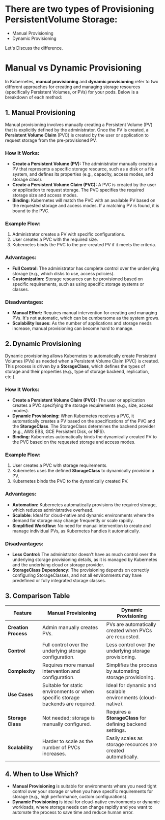 # There are two types of Provisioning PersistentVolume Storage:
- Manual Provisioning
- Dynamic Provisioning

Let's Discuss the difference. 

# Manual vs Dynamic Provisioning

In Kubernetes, **manual provisioning** and **dynamic provisioning** refer to two different approaches for creating and managing storage resources (specifically Persistent Volumes, or PVs) for your pods. Below is a breakdown of each method:

## 1. Manual Provisioning

Manual provisioning involves manually creating a Persistent Volume (PV) that is explicitly defined by the administrator. Once the PV is created, a **Persistent Volume Claim** (PVC) is created by the user or application to request storage from the pre-provisioned PV.

### How It Works:
- **Create a Persistent Volume (PV):** The administrator manually creates a PV that represents a specific storage resource, such as a disk or a file system, and defines its properties (e.g., capacity, access modes, and storage class).
- **Create a Persistent Volume Claim (PVC):** A PVC is created by the user or application to request storage. The PVC specifies the required storage size and access modes.
- **Binding:** Kubernetes will match the PVC with an available PV based on the requested storage and access modes. If a matching PV is found, it is bound to the PVC.

### Example Flow:
1. Administrator creates a PV with specific configurations.
2. User creates a PVC with the required size.
3. Kubernetes binds the PVC to the pre-created PV if it meets the criteria.

### Advantages:
- **Full Control:** The administrator has complete control over the underlying storage (e.g., which disks to use, access policies).
- **Customization:** Storage resources can be provisioned based on specific requirements, such as using specific storage systems or classes.

### Disadvantages:
- **Manual Effort:** Requires manual intervention for creating and managing PVs. It's not automatic, which can be cumbersome as the system grows.
- **Scalability Issues:** As the number of applications and storage needs increase, manual provisioning can become hard to manage.

## 2. Dynamic Provisioning

Dynamic provisioning allows Kubernetes to automatically create Persistent Volumes (PVs) as needed when a Persistent Volume Claim (PVC) is created. This process is driven by a **StorageClass**, which defines the types of storage and their properties (e.g., type of storage backend, replication, etc.).

### How It Works:
- **Create a Persistent Volume Claim (PVC):** The user or application creates a PVC specifying the storage requirements (e.g., size, access modes).
- **Dynamic Provisioning:** When Kubernetes receives a PVC, it automatically creates a PV based on the specifications of the PVC and the **StorageClass**. The StorageClass determines the backend provider (e.g., AWS EBS, GCE Persistent Disk, or NFS).
- **Binding:** Kubernetes automatically binds the dynamically created PV to the PVC based on the requested storage and access modes.

### Example Flow:
1. User creates a PVC with storage requirements.
2. Kubernetes uses the defined **StorageClass** to dynamically provision a PV.
3. Kubernetes binds the PVC to the dynamically created PV.

### Advantages:
- **Automation:** Kubernetes automatically provisions the required storage, which reduces administrative overhead.
- **Scalable:** Ideal for cloud-native and dynamic environments where the demand for storage may change frequently or scale rapidly.
- **Simplified Workflow:** No need for manual intervention to create and manage individual PVs, as Kubernetes handles it automatically.

### Disadvantages:
- **Less Control:** The administrator doesn't have as much control over the underlying storage provisioning details, as it is managed by Kubernetes and the underlying cloud or storage provider.
- **StorageClass Dependency:** The provisioning depends on correctly configuring StorageClasses, and not all environments may have predefined or fully integrated storage classes.

## 3. Comparison Table

| Feature                  | **Manual Provisioning**                                      | **Dynamic Provisioning**                                  |
|--------------------------|--------------------------------------------------------------|-----------------------------------------------------------|
| **Creation Process**      | Admin manually creates PVs.                                  | PVs are automatically created when PVCs are requested.     |
| **Control**               | Full control over the underlying storage configuration.     | Less control over the underlying storage provisioning.     |
| **Complexity**            | Requires more manual intervention and configuration.        | Simplifies the process by automating storage provisioning. |
| **Use Cases**             | Suitable for static environments or when specific storage backends are required. | Ideal for dynamic and scalable environments (cloud-native). |
| **Storage Class**         | Not needed; storage is manually configured.                  | Requires a **StorageClass** for defining backend settings. |
| **Scalability**           | Harder to scale as the number of PVCs increases.             | Easily scales as storage resources are created automatically. |

## 4. When to Use Which?

- **Manual Provisioning** is suitable for environments where you need tight control over your storage or when you have specific requirements for storage (e.g., high performance, custom configurations).
- **Dynamic Provisioning** is ideal for cloud-native environments or dynamic workloads, where storage needs can change rapidly and you want to automate the process to save time and reduce human error.

